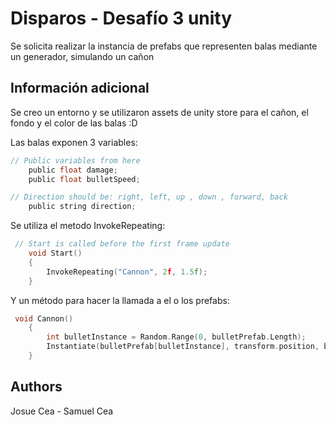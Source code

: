 # Disparos - Desafío 3 unity

Se solicita realizar la instancia de prefabs que representen balas mediante un generador, simulando un cañon

## Información adicional

Se creo un entorno y se utilizaron assets de unity store para el cañon, el fondo y el color de las balas :D

Las balas exponen 3 variables: 
```c
// Public variables from here
    public float damage;
    public float bulletSpeed;

// Direction should be: right, left, up , down , forward, back
    public string direction;

```

Se utiliza el metodo InvokeRepeating: 
```c
 // Start is called before the first frame update
    void Start()
    {
        InvokeRepeating("Cannon", 2f, 1.5f);
    }

```
Y un método para hacer la llamada a el o los prefabs: 
```c
 void Cannon()
    {
        int bulletInstance = Random.Range(0, bulletPrefab.Length);
        Instantiate(bulletPrefab[bulletInstance], transform.position, bulletPrefab[bulletInstance].transform.rotation);
    }

```
## Authors
Josue Cea - Samuel Cea
